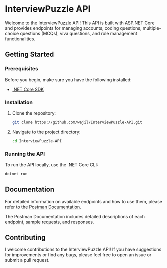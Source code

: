 # InterviewPuzzle API

Welcome to the InterviewPuzzle API! This API is built with ASP.NET Core and provides endpoints for managing accounts, coding questions, multiple-choice questions (MCQs), viva questions, and role management functionalities.

## Getting Started

### Prerequisites

Before you begin, make sure you have the following installed:

- [.NET Core SDK](https://dotnet.microsoft.com/download)

### Installation

1. Clone the repository:

    ```bash
    git clone https://github.com/wajil/InterviewPuzzle-API.git
    ```

2. Navigate to the project directory:

    ```bash
    cd InterviewPuzzle-API
    ```

### Running the API

To run the API locally, use the .NET Core CLI:

```bash
dotnet run
```


## Documentation
For detailed information on available endpoints and how to use them, please refer to the [Postman Documentation](https://documenter.getpostman.com/view/33928531/2sA3JNb1Dy).

The Postman Documentation includes detailed descriptions of each endpoint, sample requests, and responses.

## Contributing
I welcome contributions to the InterviewPuzzle API! If you have suggestions for improvements or find any bugs, please feel free to open an issue or submit a pull request.

